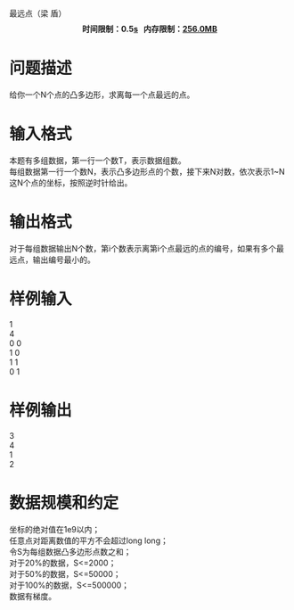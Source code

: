
<meta http-equiv="Content-Type" content="text/html; charset=utf-8"/>
<link type="text/css" href="../../css/Tsinsen2011.css" rel="stylesheet"/>
<div class="probtitle" id="ptit">
最远点（梁 盾）
</div>
<div style="text-align:center;font-size:14px;vertical-align:middle;" id="pres">
<div style="font-weight:bold;margin:8px 0px 6px;">
时间限制：0.5<span style="text-decoration:underline;">s</span>   内存限制：<span style="text-decoration:underline;">256.0MB</span> 
</div>
</div>
<div id="psrc" style="margin-top:20px;display:none;">
<div class="pdsec">
试题来源
</div>
<div class="pdcont">
</div>
</div>
<div id="pcont1" style="margin-top:20px;display:block;">

# 问题描述


<div class="pdcont">
给你一个N个点的凸多边形，求离每一个点最远的点。<br/>
</div>

# 输入格式


<div class="pdcont">
本题有多组数据，第一行一个数T，表示数据组数。<br/>
每组数据第一行一个数N，表示凸多边形点的个数，接下来N对数，依次表示1~N这N个点的坐标，按照逆时针给出。<br/>
</div>

# 输出格式


<div class="pdcont">
对于每组数据输出N个数，第i个数表示离第i个点最远的点的编号，如果有多个最远点，输出编号最小的。<br/>
</div>

# 样例输入


<div class="pddata">
1<br/>
4<br/>
0 0<br/>
1 0<br/>
1 1<br/>
0 1<br/>
</div>

# 样例输出


<div class="pddata">
3<br/>
4<br/>
1<br/>
2<br/>
</div>

# 数据规模和约定


<div class="pdcont">
坐标的绝对值在1e9以内；<br/>
任意点对距离数值的平方不会超过long long；<br/>
令S为每组数据凸多边形点数之和；<br/>
对于20%的数据，S&lt;=2000；<br/>
对于50%的数据，S&lt;=50000；<br/>
对于100%的数据，S&lt;=500000；<br/>
数据有梯度。<br/>
</div>
</div>
